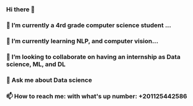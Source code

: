### Hi there 👋
### 🔭 I’m currently a 4rd grade computer science student ...
### 🌱 I’m currently learning  NLP, and computer vision...
### 👯 I’m looking to collaborate on having an internship as Data science, ML, and DL
### 💬 Ask me about Data science 
### 📫 How to reach me: with what's up number: +201125442586
<!--
**mahmoudwahman006/mahmoudwahman006** is a ✨ _special_ ✨ repository because its `README.md` (this file) appears on your GitHub profile.

Here are some ideas to get you started:

- 🔭 I’m currently a 3rd grade computer science student ...
- 🌱 I’m currently learning ML, DL, NLP and computer vision...
- 👯 I’m looking to collaborate on having an internship as Data science and ML
- 🤔 I’m looking for help with NLP
- 💬 Ask me about Data science 
- 📫 How to reach me: with what's up number: +201125442586
-->
